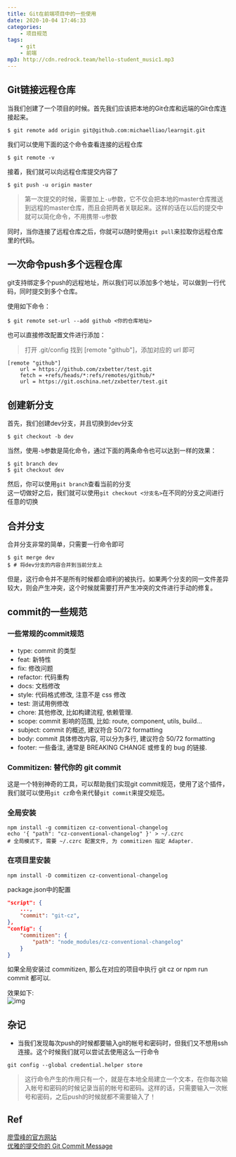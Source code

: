```yaml
---
title: Git在前端项目中的一些使用
date: 2020-10-04 17:46:33
categories: 
    - 项目规范
tags: 
    - git
    - 前端
mp3: http://cdn.redrock.team/hello-student_music1.mp3
---
```


## Git链接远程仓库

当我们创建了一个项目的时候。首先我们应该把本地的Git仓库和远端的Git仓库连接起来。  
```shell
$ git remote add origin git@github.com:michaelliao/learngit.git
```
我们可以使用下面的这个命令查看连接的远程仓库
```shell
$ git remote -v
```
接着，我们就可以向远程仓库提交内容了
```shell
$ git push -u origin master
```
> 第一次提交的时候，需要加上`-u`参数，它不仅会把本地的master仓库推送到远程的master仓库，而且会把两者关联起来。这样的话在以后的提交中就可以简化命令，不用携带`-u`参数  

同时，当你连接了远程仓库之后，你就可以随时使用`git pull`来拉取你远程仓库里的代码。

## 一次命令push多个远程仓库

git支持绑定多个push的远程地址，所以我们可以添加多个地址，可以做到一行代码，同时提交到多个仓库。  

使用如下命令：
```shell
$ git remote set-url --add github <你的仓库地址>
```
也可以直接修改配置文件进行添加：
> 打开 .git/config 找到 [remote "github"]，添加对应的 url 即可
```shell
[remote "github"]
    url = https://github.com/zxbetter/test.git
    fetch = +refs/heads/*:refs/remotes/github/*
    url = https://git.oschina.net/zxbetter/test.git
```

## 创建新分支

首先，我们创建dev分支，并且切换到dev分支
```shell
$ git checkout -b dev
```
当然，使用`-b`参数是简化命令，通过下面的两条命令也可以达到一样的效果：
```shell
$ git branch dev
$ git checkout dev
```
然后，你可以使用`git branch`查看当前的分支  
这一切做好之后，我们就可以使用`git checkout <分支名>`在不同的分支之间进行任意的切换

## 合并分支
合并分支非常的简单，只需要一行命令即可
```shell
$ git merge dev
$ # 将dev分支的内容合并到当前分支上
```
但是，这行命令并不是所有时候都会顺利的被执行。如果两个分支的同一文件差异较大，则会产生冲突，这个时候就需要打开产生冲突的文件进行手动的修复。

## commit的一些规范

### 一些常规的commit规范

+ type: commit 的类型
+ feat: 新特性
+ fix: 修改问题
+ refactor: 代码重构
+ docs: 文档修改
+ style: 代码格式修改, 注意不是 css 修改
+ test: 测试用例修改
+ chore: 其他修改, 比如构建流程, 依赖管理.
+ scope: commit 影响的范围, 比如: route, component, utils, build...
+ subject: commit 的概述, 建议符合  50/72 formatting
+ body: commit 具体修改内容, 可以分为多行, 建议符合 50/72 formatting
+ footer: 一些备注, 通常是 BREAKING CHANGE 或修复的 bug 的链接.

### Commitizen: 替代你的 git commit

这是一个特别神奇的工具，可以帮助我们实现git commit规范，使用了这个插件，我们就可以使用`git cz`命令来代替`git commit`来提交规范。  

### 全局安装
```shell
npm install -g commitizen cz-conventional-changelog
echo '{ "path": "cz-conventional-changelog" }' > ~/.czrc
# 全局模式下, 需要 ~/.czrc 配置文件, 为 commitizen 指定 Adapter.
```

### 在项目里安装
```shell
npm install -D commitizen cz-conventional-changelog
```
package.json中的配置
```json
"script": {
    ...,
    "commit": "git-cz",
},
"config": {
    "commitizen": {
        "path": "node_modules/cz-conventional-changelog"
    }
}
```

如果全局安装过 commitizen, 那么在对应的项目中执行 git cz or npm run commit 都可以.

效果如下:  
![img](https://user-gold-cdn.xitu.io/2018/5/16/16369a14ec8704fc?imageslim)

## 杂记

+ 当我们发现每次push的时候都要输入git的帐号和密码时，但我们又不想用ssh连接。这个时候我们就可以尝试去使用这么一行命令
```shell
git config --global credential.helper store
```
> 这行命令产生的作用只有一个，就是在本地全局建立一个文本，在你每次输入帐号和密码的时候记录当前的帐号和密码。这样的话，只需要输入一次帐号和密码，之后push的时候就都不需要输入了！



## Ref

[廖雪峰的官方网站](https://www.liaoxuefeng.com/wiki/896043488029600/898732864121440)  
[优雅的提交你的 Git Commit Message](https://juejin.im/post/6844903606815064077)
